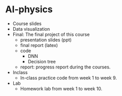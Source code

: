 # AI-physics

- Course slides
- Data visualization
- Final: The final project of this course
  - presentation slides (ppt)
  - final report (latex)
  - code
    - DNN
    - Decision tree
  - report: progress report during the courses.
- Inclass
  - In-class practice code from week 1 to week 9.
- Lab
  - Homework lab from week 1 to week 10.
